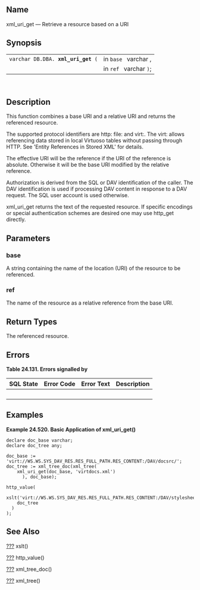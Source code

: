 <div>

<div>

</div>

<div>

## Name

xml_uri_get — Retrieve a resource based on a URI

</div>

<div>

## Synopsis

<div>

|                                         |                        |
|-----------------------------------------|------------------------|
| `varchar DB.DBA. `**`xml_uri_get`**` (` | in `base ` varchar ,   |
|                                         | in `ref ` varchar `)`; |

<div>

 

</div>

</div>

</div>

<div>

## Description

This function combines a base URI and a relative URI and returns the
referenced resource.

The supported protocol identifiers are http: file: and virt:. The virt:
allows referencing data stored in local Virtuoso tables without passing
through HTTP. See 'Entity References in Stored XML' for details.

The effective URI will be the reference if the URI of the reference is
absolute. Otherwise it will be the base URI modified by the relative
reference.

Authorization is derived from the SQL or DAV identification of the
caller. The DAV identification is used if processing DAV content in
response to a DAV request. The SQL user account is used otherwise.

xml_uri_get returns the text of the requested resource. If specific
encodings or special authentication schemes are desired one may use
http_get directly.

</div>

<div>

## Parameters

<div>

### base

A string containing the name of the location (URI) of the resource to be
referenced.

</div>

<div>

### ref

The name of the resource as a relative reference from the base URI.

</div>

</div>

<div>

## Return Types

The referenced resource.

</div>

<div>

## Errors

<div>

**Table 24.131. Errors signalled by**

<div>

| SQL State                       | Error Code                      | Error Text                      | Description |
|---------------------------------|---------------------------------|---------------------------------|-------------|
| <span class="errorcode"></span> | <span class="errorcode"></span> | <span class="errortext"></span> |             |

</div>

</div>

  

</div>

<div>

## Examples

<div>

**Example 24.520. Basic Application of xml_uri_get()**

<div>

``` programlisting
declare doc_base varchar;
declare doc_tree any;

doc_base := 'virt://WS.WS.SYS_DAV_RES.RES_FULL_PATH.RES_CONTENT:/DAV/docsrc/';
doc_tree := xml_tree_doc(xml_tree(
    xml_uri_get(doc_base, 'virtdocs.xml')
      ), doc_base);

http_value(
  xslt('virt://WS.WS.SYS_DAV_RES.RES_FULL_PATH.RES_CONTENT:/DAV/stylesheets/html_chapter.xsl',
    doc_tree
  )
);
```

</div>

</div>

  

</div>

<div>

## See Also

<a href="fn_xslt.html" class="link" title="xslt">???</a> xslt()

<a href="fn_http_value.html" class="link" title="http_value">???</a>
http_value()

<a href="fn_xml_tree_doc.html" class="link" title="xml_tree_doc">???</a>
xml_tree_doc()

<a href="fn_xml_tree.html" class="link" title="xml_tree">???</a>
xml_tree()

</div>

</div>
